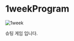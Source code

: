 # 1weekProgram

![1week](https://github.com/onlySaying/1weekProgram/assets/48788534/a697a3bf-8f52-4169-b2bc-83d48f9a943d)

슈팅 게임 입니다.
